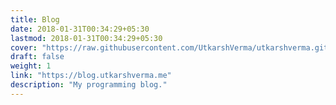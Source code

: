 ```yaml
---
title: Blog
date: 2018-01-31T00:34:29+05:30
lastmod: 2018-01-31T00:34:29+05:30
cover: "https://raw.githubusercontent.com/UtkarshVerma/utkarshverma.github.io/source/content/cards/blog/cover.jpeg"
draft: false
weight: 1
link: "https://blog.utkarshverma.me"
description: "My programming blog."
---
```

